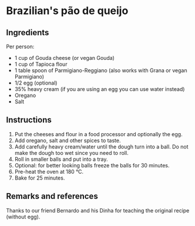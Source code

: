 # Brazilian's pão de queijo

## Ingredients

Per person:

* 1 cup of Gouda cheese (or vegan Gouda)
* 1 cup of Tapioca flour
* 1 table spoon of Parmigiano-Reggiano (also works with Grana or vegan Parmigiano)
* 1/2 egg (optional)
* 35% heavy cream (if you are using an egg you can use water instead)
* Oregano
* Salt

## Instructions

1. Put the cheeses and flour in a food processor and optionally the egg.
1. Add oregano, salt and other spices to taste.
1. Add carefully heavy cream/water until the dough turn into a ball. Do not make the dough too wet since you need to roll.
1. Roll in smaller balls and put into a tray.
1. Optional: for better looking balls freeze the balls for 30 minutes.
1. Pre-heat the oven at 180 °C.
1. Bake for 25 minutes.

## Remarks and references

Thanks to our friend Bernardo and his Dinha for teaching the original recipe (without egg).
